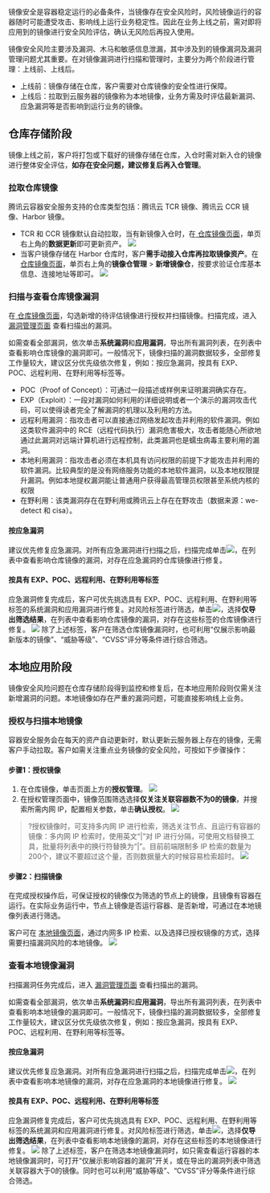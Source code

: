 镜像安全是容器稳定运行的必备条件，当镜像存在安全风险时，风险镜像运行的容器随时可能遭受攻击、影响线上运行业务稳定性。因此在业务上线之前，需对即将应用到的镜像进行安全风险评估，确认无风险后再投入使用。

镜像安全风险主要涉及漏洞、木马和敏感信息泄漏，其中涉及到的镜像漏洞及漏洞管理问题尤其重要。在对镜像漏洞进行扫描和管理时，主要分为两个阶段进行管理：上线前、上线后。
- 上线前：镜像存储在仓库，客户需要对仓库镜像的安全性进行保障。
- 上线后：拉取到云服务器的镜像称为本地镜像，业务方需及时评估最新漏洞、应急漏洞等是否影响到运行业务的镜像。


## 仓库存储阶段
镜像上线之前，客户将打包或下载好的镜像存储在仓库，入仓时需对新入仓的镜像进行整体安全评估，**如存在安全问题，建议修复后再入仓管理**。


### 拉取仓库镜像
腾讯云容器安全服务支持的仓库类型包括：腾讯云 TCR 镜像、腾讯云 CCR 镜像、Harbor 镜像。

- TCR 和 CCR 镜像默认自动拉取，当有新镜像入仓时，在[ 仓库镜像页面](https://console.cloud.tencent.com/tcss/security/imageStore)，单页右上角的**数据更新**即可更新资产。
![](https://qcloudimg.tencent-cloud.cn/raw/5a70b4c5b37baea07ed640371328ae65.png)
- 当客户镜像存储在 Harbor 仓库时，客户**需手动接入仓库再拉取镜像资产**。在[ 仓库镜像页面](https://console.cloud.tencent.com/tcss/security/imageStore)，单页右上角的**镜像仓管理** > **新增镜像仓**，按要求验证仓库基本信息、连接地址等即可。
![](https://qcloudimg.tencent-cloud.cn/raw/34229b2a5ffd8386d24e5aa34e1ab3c7.png)


### 扫描与查看仓库镜像漏洞
在[ 仓库镜像页面](https://console.cloud.tencent.com/tcss/security/imageStore)，勾选新增的待评估镜像进行授权并扫描镜像。扫描完成，进入 [漏洞管理页面](https://console.cloud.tencent.com/tcss/vulnerability/imageVul) 查看扫描出的漏洞。

如需查看全部漏洞，依次单击**系统漏洞**和**应用漏洞**，导出所有漏洞列表，在列表中查看影响仓库镜像的漏洞即可。一般情况下，镜像扫描的漏洞数据较多，全部修复工作量较大，建议区分优先级依次修复，例如：按应急漏洞，按具有 EXP、POC、远程利用、在野利用等标签等。
- POC（Proof of Concept）：可通过一段描述或样例来证明漏洞确实存在。
- EXP（Exploit）：一段对漏洞如何利用的详细说明或者一个演示的漏洞攻击代码，可以使得读者完全了解漏洞的机理以及利用的方法。
- 远程利用漏洞：指攻击者可以直接通过网络发起攻击并利用的软件漏洞。例如这类软件漏洞中的 RCE（远程代码执行）漏洞危害极大，攻击者能随心所欲地通过此漏洞对远端计算机进行远程控制，此类漏洞也是蠕虫病毒主要利用的漏洞。
- 本地利用漏洞：指攻击者必须在本机具有访问权限的前提下才能攻击并利用的软件漏洞。比较典型的是没有网络服务功能的本地软件漏洞，以及本地权限提升漏洞。例如本地提权漏洞能让普通用户获得最高管理员权限甚至系统内核的权限
- 在野利用：该类漏洞存在在野利用或腾讯云上存在在野攻击（数据来源：we-detect 和 cisa）。


#### 按应急漏洞
建议优先修复应急漏洞。对所有应急漏洞进行扫描之后，扫描完成单击![](https://qcloudimg.tencent-cloud.cn/raw/f5f4ceecfdfc660d563ad1ce4c3b547b.png)，在列表中查看影响仓库镜像的漏洞，对存在应急漏洞的仓库镜像进行修复。

#### 按具有 EXP、POC、远程利用、在野利用等标签
应急漏洞修复完成后，客户可优先挑选具有 EXP、POC、远程利用、在野利用等标签的系统漏洞和应用漏洞进行修复。对风险标签进行筛选，单击![](https://qcloudimg.tencent-cloud.cn/raw/f5f4ceecfdfc660d563ad1ce4c3b547b.png)，选择**仅导出筛选结果**，在列表中查看影响仓库镜像的漏洞，对存在这些标签的仓库镜像进行修复。
![](https://qcloudimg.tencent-cloud.cn/raw/4c31558f60712c15ababd8121254edbf.png)
除了上述标签，客户在筛选仓库镜像漏洞时，也可利用“仅展示影响最新版本的镜像”、“威胁等级”、“CVSS”评分等条件进行综合筛选。


## 本地应用阶段
镜像安全风险问题在仓库存储阶段得到监控和修复后，在本地应用阶段则仅需关注新增漏洞的问题。本地镜像如存在严重的漏洞问题，可能直接影响线上业务。

### 授权与扫描本地镜像
容器安全服务会在每天的资产自动更新时，默认更新云服务器上存在的镜像，无需客户手动拉取。客户如需关注重点业务镜像的安全风险，可按如下步骤操作：

#### 步骤1：授权镜像
1. 在仓库镜像，单击页面上方的**授权管理**。
![](https://qcloudimg.tencent-cloud.cn/raw/629f9c6ec9d6cf67951050f6ed2f7324.png)
2. 在授权管理页面中，镜像范围筛选选择**仅关注关联容器数不为0的镜像**，并搜索所需内网 IP，配置相关参数，单击**确认授权**。
![](https://qcloudimg.tencent-cloud.cn/raw/8c9d03ed7acb39249f407b416670188c.png)
>?授权镜像时，可支持多内网 IP 进行检索，筛选关注节点、且运行有容器的镜像：多内网 IP 检索时，使用英文“|”对 IP 进行分隔，可使用文档替换工具，批量将列表中的换行符替换为“|”。目前前端限制多 IP 检索的数量为200个，建议不要超过这个量，否则数据量大的时候容易检索超时。
>![](https://qcloudimg.tencent-cloud.cn/raw/4e7ce27a6e409501573cbf691e3a1fa1.png)


#### 步骤2：扫描镜像
在完成授权操作后，可保证授权的镜像仅为筛选的节点上的镜像，且镜像有容器在运行。在实际业务运行中，节点上镜像是否运行容器、是否新增，可通过在本地镜像列表进行筛选。

客户可在 [本地镜像页面](https://console.cloud.tencent.com/tcss/security/image)，通过内网多 IP 检索、以及选择已授权镜像的方式，选择需要扫描漏洞风险的本地镜像。
![](https://qcloudimg.tencent-cloud.cn/raw/c0c98c51f9b7b276c180ddcf7c055ba3.png)

### 查看本地镜像漏洞
扫描漏洞任务完成后，进入 [漏洞管理页面](https://console.cloud.tencent.com/tcss/vulnerability/imageVul) 查看扫描出的漏洞。

如需查看全部漏洞，依次单击**系统漏洞**和**应用漏洞**，导出所有漏洞列表，在列表中查看影响本地镜像的漏洞即可。一般情况下，镜像扫描的漏洞数据较多，全部修复工作量较大，建议区分优先级依次修复，例如：按应急漏洞，按具有 EXP、POC、远程利用、在野利用等标签等。


#### 按应急漏洞
建议优先修复应急漏洞。对所有应急漏洞进行扫描之后，扫描完成单击![](https://qcloudimg.tencent-cloud.cn/raw/f5f4ceecfdfc660d563ad1ce4c3b547b.png)，在列表中查看影响本地镜像的漏洞，对存在应急漏洞的本地镜像进行修复。
![](https://qcloudimg.tencent-cloud.cn/raw/6df63c1f547850b286bf97db0535360b.png)
#### 按具有 EXP、POC、远程利用、在野利用等标签
应急漏洞修复完成后，客户可优先挑选具有 EXP、POC、远程利用、在野利用等标签的系统漏洞和应用漏洞进行修复。对风险标签进行筛选，单击![](https://qcloudimg.tencent-cloud.cn/raw/f5f4ceecfdfc660d563ad1ce4c3b547b.png)，选择**仅导出筛选结果**，在列表中查看影响本地镜像的漏洞，对存在这些标签的本地镜像进行修复。
![](https://qcloudimg.tencent-cloud.cn/raw/4148914acd40e55c34ae1614a3ea31e5.png)
除了上述标签，客户在筛选本地镜像漏洞时，如只需查看运行容器的本地镜像漏洞时，可打开“仅展示影响容器的漏洞”开关，或在导出的漏洞列表中筛选关联容器大于0的镜像。同时也可以利用“威胁等级”、“CVSS”评分等条件进行综合筛选。
